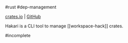 #rust #dep-management

[crates.io](https://docs.rs/cargo-hakari/latest/cargo_hakari/) | [GitHub](https://github.com/guppy-rs/guppy)

Hakari is a CLI tool to manage [[workspace-hack]] crates.

#incomplete 
